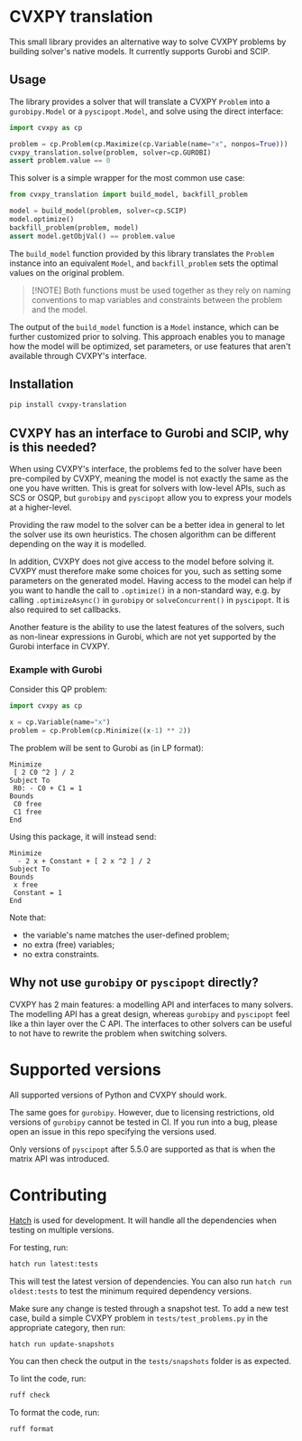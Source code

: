 # CVXPY translation

This small library provides an alternative way to solve CVXPY problems by
building solver's native models. It currently supports Gurobi and SCIP.

## Usage

The library provides a solver that will translate a CVXPY `Problem` into a
`gurobipy.Model` or a `pyscipopt.Model`, and solve using the direct interface:

```python
import cvxpy as cp

problem = cp.Problem(cp.Maximize(cp.Variable(name="x", nonpos=True)))
cvxpy_translation.solve(problem, solver=cp.GUROBI)
assert problem.value == 0
```

This solver is a simple wrapper for the most common use case:

```python
from cvxpy_translation import build_model, backfill_problem

model = build_model(problem, solver=cp.SCIP)
model.optimize()
backfill_problem(problem, model)
assert model.getObjVal() == problem.value
```

The `build_model` function provided by this library translates the `Problem`
instance into an equivalent `Model`, and `backfill_problem` sets the optimal
values on the original problem.

> [!NOTE] Both functions must be used together as they rely on naming
> conventions to map variables and constraints between the problem and the
> model.

The output of the `build_model` function is a `Model` instance, which can be
further customized prior to solving. This approach enables you to manage how the
model will be optimized, set parameters, or use features that aren't available
through CVXPY's interface.

## Installation

```sh
pip install cvxpy-translation
```

## CVXPY has an interface to Gurobi and SCIP, why is this needed?

When using CVXPY's interface, the problems fed to the solver have been
pre-compiled by CVXPY, meaning the model is not exactly the same as the one you
have written. This is great for solvers with low-level APIs, such as SCS or
OSQP, but `gurobipy` and `pyscipopt` allow you to express your models at a
higher-level.

Providing the raw model to the solver can be a better idea in general to let the
solver use its own heuristics. The chosen algorithm can be different depending
on the way it is modelled.

In addition, CVXPY does not give access to the model before solving it. CVXPY
must therefore make some choices for you, such as setting some parameters on the
generated model. Having access to the model can help if you want to handle the
call to `.optimize()` in a non-standard way, e.g. by calling `.optimizeAsync()`
in `gurobipy` or `solveConcurrent()` in `pyscipopt`. It is also required to set
callbacks.

Another feature is the ability to use the latest features of the solvers, such
as non-linear expressions in Gurobi, which are not yet supported by the Gurobi
interface in CVXPY.

### Example with Gurobi

Consider this QP problem:

```python
import cvxpy as cp

x = cp.Variable(name="x")
problem = cp.Problem(cp.Minimize((x-1) ** 2))
```

The problem will be sent to Gurobi as (in LP format):

```
Minimize
 [ 2 C0 ^2 ] / 2
Subject To
 R0: - C0 + C1 = 1
Bounds
 C0 free
 C1 free
End
```

Using this package, it will instead send:

```
Minimize
  - 2 x + Constant + [ 2 x ^2 ] / 2
Subject To
Bounds
 x free
 Constant = 1
End
```

Note that:

- the variable's name matches the user-defined problem;
- no extra (free) variables;
- no extra constraints.

## Why not use `gurobipy` or `pyscipopt` directly?

CVXPY has 2 main features: a modelling API and interfaces to many solvers. The
modelling API has a great design, whereas `gurobipy` and `pyscipopt` feel like a
thin layer over the C API. The interfaces to other solvers can be useful to not
have to rewrite the problem when switching solvers.

# Supported versions

All supported versions of Python and CVXPY should work.

The same goes for `gurobipy`. However, due to licensing restrictions, old
versions of `gurobipy` cannot be tested in CI. If you run into a bug, please
open an issue in this repo specifying the versions used.

Only versions of `pyscipopt` after 5.5.0 are supported as that is when the
matrix API was introduced.

# Contributing

[Hatch](https://hatch.pypa.io/latest/) is used for development. It will handle
all the dependencies when testing on multiple versions.

For testing, run:

```sh
hatch run latest:tests
```

This will test the latest version of dependencies. You can also run
`hatch run oldest:tests` to test the minimum required dependency versions.

Make sure any change is tested through a snapshot test. To add a new test case,
build a simple CVXPY problem in `tests/test_problems.py` in the appropriate
category, then run:

```sh
hatch run update-snapshots
```

You can then check the output in the `tests/snapshots` folder is as expected.

To lint the code, run:

```sh
ruff check
```

To format the code, run:

```sh
ruff format
```
